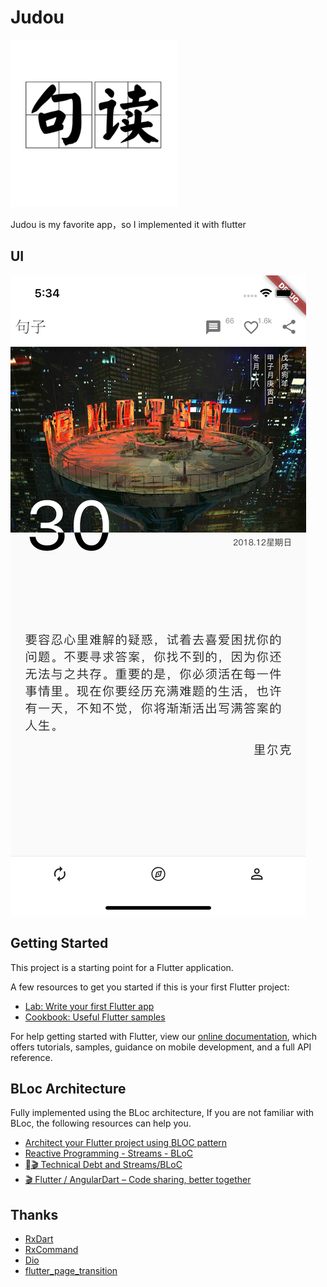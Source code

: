 # Judou

![Judou](https://github.com/CrazyCoderShi/judou/blob/master/assets/judou.png)

Judou is my favorite app，so I implemented it with flutter

## UI

![Index](https://github.com/CrazyCoderShi/judou/blob/master/assets/Index%20Screen%20Shot.png)

## Getting Started

This project is a starting point for a Flutter application.

A few resources to get you started if this is your first Flutter project:

- [Lab: Write your first Flutter app](https://flutter.io/docs/get-started/codelab)
- [Cookbook: Useful Flutter samples](https://flutter.io/docs/cookbook)

For help getting started with Flutter, view our
[online documentation](https://flutter.io/docs), which offers tutorials,
samples, guidance on mobile development, and a full API reference.

## BLoc Architecture

Fully implemented using the BLoc architecture,
If you are not familiar with BLoc, the following resources can help you.

- [Architect your Flutter project using BLOC pattern](https://medium.com/flutterpub/architecting-your-flutter-project-bd04e144a8f1)
- [Reactive Programming - Streams - BLoC](https://www.didierboelens.com/2018/08/reactive-programming---streams---bloc/)
- [🎬 Technical Debt and Streams/BLoC](https://www.youtube.com/watch?v=fahC3ky_zW0)
- [🎬 Flutter / AngularDart – Code sharing, better together](https://www.youtube.com/watch?v=PLHln7wHgPE)

## Thanks

- [RxDart](https://github.com/ReactiveX/rxdart)
- [RxCommand](https://github.com/fluttercommunity/rx_command)
- [Dio](https://github.com/flutterchina/dio)
- [flutter_page_transition](https://github.com/kalismeras61/flutter_page_transition)
